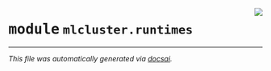 <!-- markdownlint-disable -->

<a href="https://github.com/khulnasoft/mlcluster/blob/develop/src/mlcluster/runtimes.py#L0"><img align="right" style="float:right;" src="https://img.shields.io/badge/-source-cccccc?style=flat-square" /></a>

# <kbd>module</kbd> `mlcluster.runtimes`








---

_This file was automatically generated via [docsai](https://github.com/khulnasoft/docsai)._
